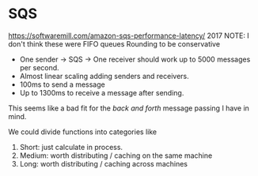 SQS
===

https://softwaremill.com/amazon-sqs-performance-latency/
2017
NOTE: I don't think these were FIFO queues
Rounding to be conservative

* One sender -> SQS -> One receiver should work up to 5000 messages per second.
* Almost linear scaling adding senders and receivers.
* 100ms to send a message
* Up to 1300ms to receive a message after sending.

This seems like a bad fit for the *back and forth* message passing I have in mind.

We could divide functions into categories like
1. Short: just calculate in process.
2. Medium: worth distributing / caching on the same machine
3. Long: worth distributing / caching across machines

